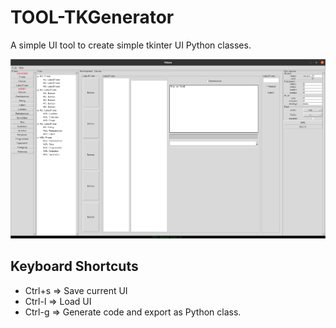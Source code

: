 # TOOL-TKGenerator
A simple UI tool to create simple tkinter UI Python classes.

![Preview](./img/sample.png)

## Keyboard Shortcuts
- Ctrl+s => Save current UI
- Ctrl-l => Load UI
- Ctrl-g => Generate code and export as Python class.
